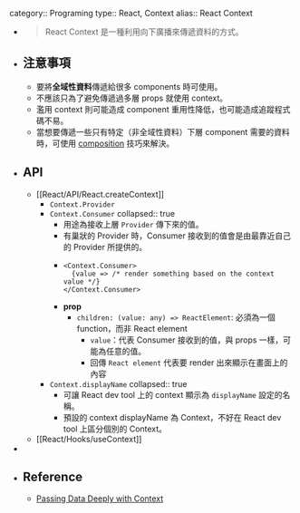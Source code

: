category:: Programing
type:: React, Context
alias:: React Context

- > React Context 是一種利用向下廣播來傳遞資料的方式。
- ## 注意事項
	- 要將**全域性資料**傳遞給很多 components 時可使用。
	- 不應該只為了避免傳遞過多層 props 就使用 context。
	- 濫用 context 則可能造成 component 重用性降低，也可能造成追蹤程式碼不易。
	- 當想要傳遞一些只有特定（非全域性資料）下層 component 需要的資料時，可使用 [composition](https://ithelp.ithome.com.tw/articles/10251762) 技巧來解決。
- ## API
	- [[React/API/React.createContext]]
		- `Context.Provider`
		- `Context.Consumer`
		  collapsed:: true
			- 用途為接收上層 `Provider` 傳下來的值。
			- 有巢狀的 Provider 時，Consumer 接收到的值會是由最靠近自己的 Provider 所提供的。
			- ```tsx
			  <Context.Consumer>
			  	{value => /* render something based on the context value */}
			  </Context.Consumer>
			  ```
			- **prop**
				- `children: (value: any) => ReactElement`: 必須為一個 function，而非 React element
					- `value`：代表 Consumer 接收到的值，與 props 一樣，可能為任意的值。
					- 回傳 `React element` 代表要 render 出來顯示在畫面上的內容
		- `Context.displayName`
		  collapsed:: true
			- 可讓 React dev tool 上的 context 顯示為 `displayName` 設定的名稱。
			- 預設的 context displayName 為 Context，不好在 React dev tool 上區分個別的 Context。
	- [[React/Hooks/useContext]]
-
- ## Reference
	- [Passing Data Deeply with Context](https://react.dev/learn/passing-data-deeply-with-context)